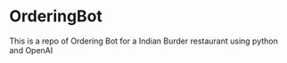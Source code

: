 # OrderingBot
This is a repo of Ordering Bot for a Indian Burder restaurant using python and OpenAI
